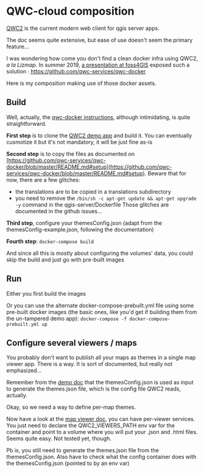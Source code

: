 # QWC-cloud composition

[QWC2](https://github.com/qgis/qwc2-demo-app/blob/master/doc/QWC2_Documentation.md) is the current modern web client for qgis server apps.

The doc seems quite extensive, but ease of use doesn't seem the primary feature...

I was wondering how come you don't find a clean docker infra using QWC2, *a la Lizmap*.
In summer 2019, [a presentation at foss4GIS](https://blog.sourcepole.ch/assets/2019/qwc2-foss4g19.pdf) exposed such a solution : https://github.com/qwc-services/qwc-docker

Here is my composition making use of those docker assets.


## Build
Well, actually, the [qwc-docker instructions](https://github.com/qwc-services/qwc-docker/blob/master/README.md), although intimidating, is quite straightforward.

**First step** is to clone the [QWC2 demo app](https://github.com/qgis/qwc2-demo-app/blob/master/doc/QWC2_Documentation.md#quick-start) and build it. You can eventually cusmotize it but it's not mandatory, it will be just fine as-is

**Second step** is to copy the files as documented on [https://github.com/qwc-services/qwc-docker/blob/master/README.md#setup](https://github.com/qwc-services/qwc-docker/blob/master/README.md#setup). Beware that for now, there are a few glitches:
* the translations are to be copied in a translations subdirectory
* you need to remove the `/bin/sh -c apt-get update && apt-get upgrade -y` command in the qgis-server/Dockerfile
Those glitches are documented in the github issues...

**Third step**, configure your themesConfig.json (adapt from the themesConfig-example.json, following the documentation)

**Fourth step**: `docker-compose build`

And since all this is mostly about configuring the volumes' data, you could skip the build and just go with pre-built images

## Run
Either you first build the images

Or you can use the alternate docker-compose-prebuilt.yml file using some pre-built docker images (the basic ones, like you'd get if building them from the un-tampered demo app): `docker-compose -f docker-compose-prebuilt.yml up`

## Configure several viewers / maps
You probably don't want to publish all your maps as themes in a single map viewer app. There is a way. It is sort of documented, but really not emphasized...

Remember from the [demo doc](https://github.com/qgis/qwc2-demo-app/blob/master/doc/QWC2_Documentation.md#generating-themesjson) that the themesConfig.json is used as input to generate the themes.json file, which is the config file QWC2 reads, actually.

Okay, so we need a way to define per-map themes.

Now have a look at the [map viewer doc](https://github.com/qwc-services/qwc-map-viewer#custom-viewer-configurations), you can have per-viewer services. You just need to declare the QWC2_VIEWERS_PATH env var for the container and point to a volume where you will put your <viewer>.json and <viewer>.html files. Seems quite easy. Not tested yet, though.

Pb is, you still need to generate the themes.json file from the themesConfig.json.
Also have to check what the config container does with the themesConfig.json (pointed to by an env var)
